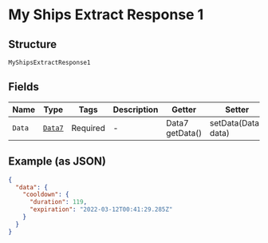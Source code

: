 
# My Ships Extract Response 1

## Structure

`MyShipsExtractResponse1`

## Fields

| Name | Type | Tags | Description | Getter | Setter |
|  --- | --- | --- | --- | --- | --- |
| `Data` | [`Data7`](../../doc/models/data-7.md) | Required | - | Data7 getData() | setData(Data7 data) |

## Example (as JSON)

```json
{
  "data": {
    "cooldown": {
      "duration": 119,
      "expiration": "2022-03-12T00:41:29.285Z"
    }
  }
}
```

